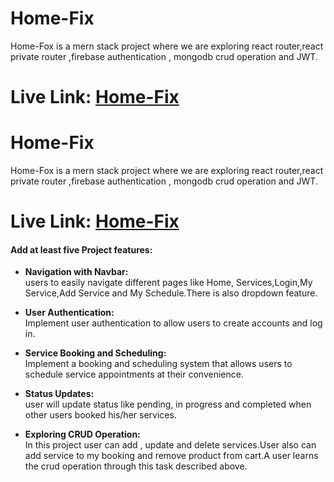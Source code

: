 # Home-Fix

Home-Fox is a  mern stack project where we are exploring react router,react private router ,firebase authentication , mongodb crud operation and JWT.

# Live Link: [Home-Fix](https://home-fix-f067a.web.app)



# Home-Fix

Home-Fox is a  mern stack project where we are exploring react router,react private router ,firebase authentication , mongodb crud operation and JWT.

# Live Link: [Home-Fix](https://home-fix-f067a.web.app)



#### Add at least five Project features:

* **Navigation with Navbar:**  
     users to easily navigate different pages like  Home, Services,Login,My Service,Add Service and My Schedule.There is also dropdown feature.


* **User Authentication:**  
    Implement user authentication to allow users to create accounts and log in.
* **Service Booking and Scheduling:**    
     Implement a booking and scheduling system that allows users to schedule service appointments at their convenience.

* **Status Updates:**  
    user will update status like pending, in progress and completed when other users booked his/her services.
* **Exploring CRUD Operation:**   
     In this project user can add , update and delete services.User also can  add service to my booking and remove product from cart.A user learns the crud operation through this task described above.








